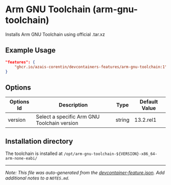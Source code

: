 
# Arm GNU Toolchain (arm-gnu-toolchain)

Installs Arm GNU Toolchain using official .tar.xz

## Example Usage

```json
"features": {
    "ghcr.io/azais-corentin/devcontainers-features/arm-gnu-toolchain:1": {}
}
```

## Options

| Options Id | Description | Type | Default Value |
|-----|-----|-----|-----|
| version | Select a specific Arm GNU Toolchain version | string | 13.2.rel1 |



## Installation directory

The toolchain is installed at `/opt/arm-gnu-toolchain-${VERSION}-x86_64-arm-none-eabi/`

---

_Note: This file was auto-generated from the [devcontainer-feature.json](https://github.com/azais-corentin/devcontainers-features/blob/main/src/arm-gnu-toolchain/devcontainer-feature.json).  Add additional notes to a `NOTES.md`._
